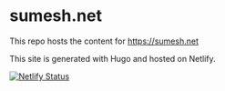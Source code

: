 # sumesh.net

This repo hosts the content for https://sumesh.net

This site is generated with Hugo and hosted on Netlify.

[![Netlify Status](https://api.netlify.com/api/v1/badges/3fcf3964-a47a-410d-ab52-dde250bc9720/deploy-status)](https://app.netlify.com/sites/sumeshnet/deploys)

